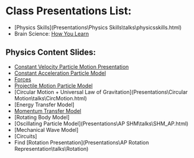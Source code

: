 # Class Presentations List:

  - [Physics Skills](Presentations\Physics Skills\talks\physicsskills.html)
  - Brain Science: [How You Learn](Presentations\BrainScience\talks\BrainScience.html)

## Physics Content Slides:

  - [Constant Velocity Particle Motion Presentation](Presentations\APCVPM\talks\APCVPM.html)
  - [Constant Acceleration Particle Model](Presentations\APCAPM\talks\APCAPM.html)
  - [Forces](Presentations\Forces\talks\APForces.html)
  - [Projectile Motion Particle Model](Presentations\Projectiles\talks\Projectiles_AP.html)
  - [Circular Motion + Universal Law of Gravitation](Presentations\Circular Motion\talks\CircMotion.html)
  - [Energy Transfer Model]
  - [Momentum Transfer Model](Presentations\Momentum\talks\APmomentum.html)
  - [Rotating Body Model]
  - [Oscillating Particle Model](Presentations\AP SHM\talks\SHM_AP.html)
  - [Mechanical Wave Model]
  - [Circuits]
  - Find [Rotation Presentation](Presentations\AP Rotation Representation\talks\Rotation)
